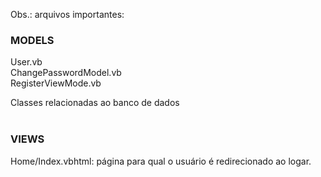 Obs.: arquivos importantes:

### MODELS <br/>
User.vb <br/>
ChangePasswordModel.vb <br/>
RegisterViewMode.vb <br/>

Classes relacionadas ao banco de dados <br/>
<br/>
### VIEWS<br/>
Home/Index.vbhtml: página para qual o usuário é redirecionado ao logar.
